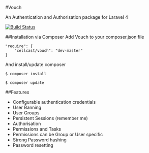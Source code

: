 #Vouch

An Authentication and Authorisation package for Laravel 4

[![Build Status](https://travis-ci.org/Cellcast/Vouch.png?branch=master)](https://travis-ci.org/Cellcast/Vouch)


##Installation via Composer
Add Vouch to your composer.json file

    "require": {
        "cellcast/vouch": "dev-master"
    }

And install/update composer

    $ composer install
    
    $ composer update

##Features

* Configurable authentication credentials
* User Banning
* User Groups
* Persistent Sessions (remember me)
* Authorisation
* Permissions and Tasks
* Permissions can be Group or User specific
* Strong Password hashing
* Password resetting
